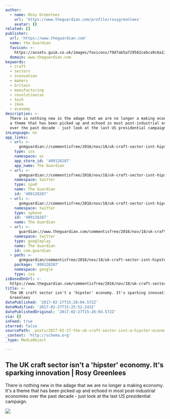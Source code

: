```yaml
---
author:
  - name: Rosy Greenlees
    url: 'https://www.theguardian.com/profile/rosygreenlees'
    avatar: {}
related: []
publisher:
  url: 'https://www.theguardian.com'
  name: the Guardian
  favicon: >-
    https://assets.guim.co.uk/images/favicons/79d7ab5a729562cebca9c6a13c324f0e/32x32.ico
  domain: www.theguardian.com
keywords:
  - craft
  - sectors
  - innovation
  - makers
  - britain
  - manufacturing
  - revolutionise
  - tech
  - ikea
  - economy
description: >-
  There is nothing new in the adage that we are no longer a making economy. It's
  a theme that has been picked up and echoed in most post-industrial economies
  over the past decade - just look at the last US presidential campaign.
inLanguage: en
app_links:
  - url: >-
      gnmguardian://commentisfree/2016/nov/18/uk-craft-sector-isnt-hipster-economy-manufacturing?contenttype=Article&source=applinks
    type: ios
    namespace: ai
    app_store_id: '409128287'
    app_name: The Guardian
  - url: >-
      gnmguardian://commentisfree/2016/nov/18/uk-craft-sector-isnt-hipster-economy-manufacturing?contenttype=Article&source=twitter
    namespace: twitter
    type: ipad
    name: The Guardian
    id: '409128287'
  - url: >-
      gnmguardian://commentisfree/2016/nov/18/uk-craft-sector-isnt-hipster-economy-manufacturing?contenttype=Article&source=twitter
    namespace: twitter
    type: iphone
    id: '409128287'
    name: The Guardian
  - url: >-
      guardian://www.theguardian.com/commentisfree/2016/nov/18/uk-craft-sector-isnt-hipster-economy-manufacturing
    namespace: twitter
    type: googleplay
    name: The Guardian
    id: com.guardian
  - path: >-
      gnmguardian/commentisfree/2016/nov/18/uk-craft-sector-isnt-hipster-economy-manufacturing?contenttype=Article&source=google
    package: '409128287'
    namespace: google
    type: ios
isBasedOnUrl: >-
  https://www.theguardian.com/commentisfree/2016/nov/18/uk-craft-sector-isnt-hipster-economy-manufacturing
title: >-
  The UK craft sector isn't a 'hipster' economy. It's sparking innovation | Rosy
  Greenlees
datePublished: '2017-02-27T15:26:04.572Z'
dateModified: '2017-02-27T15:25:52.243Z'
datePublishedOriginal: '2017-02-27T15:26:04.572Z'
via: {}
inFeed: true
starred: false
sourcePath: _posts/2017-02-27-the-uk-craft-sector-isnt-a-hipster-economy-its-sparking.md
_context: 'http://schema.org'
_type: MediaObject

---
```

<article style=""><h1>The UK craft sector isn't a 'hipster' economy. It's sparking innovation | Rosy Greenlees</h1><p>There is nothing new in the adage that we are no longer a making economy. It's a theme that has been picked up and echoed in most post-industrial economies over the past decade - just look at the last US presidential campaign.</p><img src="https://i.guim.co.uk/img/media/5c25c45c7389ed63453231e27f9a147cbb196447/0_369_5529_3317/master/5529.jpg?w=1200&amp;h=630&amp;q=55&amp;auto=format&amp;usm=12&amp;fit=crop&amp;crop=faces%2Centropy&amp;bm=normal&amp;ba=bottom%2Cleft&amp;blend64=aHR0cHM6Ly91cGxvYWRzLmd1aW0uY28udWsvMjAxNi8wNS8yNS9vdmVybGF5LWxvZ28tMTIwMC05MF9vcHQucG5n&amp;s=efec6a239fac46230a455c5e0c704879" /></article>